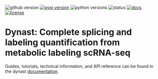 ![github version](https://img.shields.io/badge/Version-0.0.1-informational)
[![pypi version](https://img.shields.io/pypi/v/dynast-release)](https://pypi.org/project/dynast-release/0.0.1/)
![python versions](https://img.shields.io/pypi/pyversions/dynast-release)
![status](https://github.com/aristoteleo/dynast-release/workflows/CI/badge.svg)
[![docs](https://readthedocs.org/projects/dynast-release/badge/?version=latest)](https://dynast-release.readthedocs.io/en/latest/?badge=latest)
[![license](https://img.shields.io/pypi/l/dynast-release)](LICENSE)

# Dynast: Complete splicing and labeling quantification from metabolic labeling scRNA-seq

Guides, tutorials, technical information, and API reference can be found in the dynast [documentation](https://dynast-release.readthedocs.io/en/latest/).
